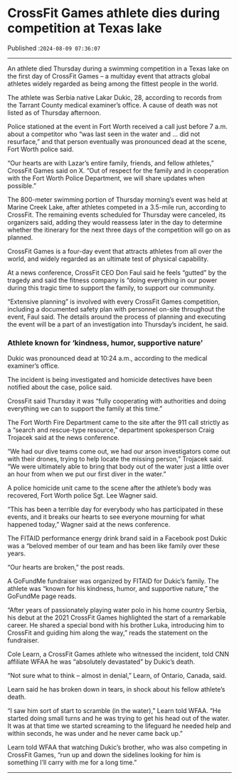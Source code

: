 # CrossFit Games athlete dies during competition at Texas lake

Published :`2024-08-09 07:36:07`

---

An athlete died Thursday during a swimming competition in a Texas lake on the first day of CrossFit Games – a multiday event that attracts global athletes widely regarded as being among the fittest people in the world.

The athlete was Serbia native Lakar Dukic, 28, according to records from the Tarrant County medical examiner’s office. A cause of death was not listed as of Thursday afternoon.

Police stationed at the event in Fort Worth received a call just before 7 a.m. about a competitor who “was last seen in the water and … did not resurface,” and that person eventually was pronounced dead at the scene, Fort Worth police said.

“Our hearts are with Lazar’s entire family, friends, and fellow athletes,” CrossFit Games said on X. “Out of respect for the family and in cooperation with the Fort Worth Police Department, we will share updates when possible.”

The 800-meter swimming portion of Thursday morning’s event was held at Marine Creek Lake, after athletes competed in a 3.5-mile run, according to CrossFit. The remaining events scheduled for Thursday were canceled, its organizers said, adding they would reassess later in the day to determine whether the itinerary for the next three days of the competition will go on as planned.

CrossFit Games is a four-day event that attracts athletes from all over the world, and widely regarded as an ultimate test of physical capability.

At a news conference, CrossFit CEO Don Faul said he feels “gutted” by the tragedy and said the fitness company is “doing everything in our power during this tragic time to support the family, to support our community.

“Extensive planning” is involved with every CrossFit Games competition, including a documented safety plan with personnel on-site throughout the event, Faul said. The details around the process of planning and executing the event will be a part of an investigation into Thursday’s incident, he said.

### Athlete known for ‘kindness, humor, supportive nature’

Dukic was pronounced dead at 10:24 a.m., according to the medical examiner’s office.

The incident is being investigated and homicide detectives have been notified about the case, police said.

CrossFit said Thursday it was “fully cooperating with authorities and doing everything we can to support the family at this time.”

The Fort Worth Fire Department came to the site after the 911 call strictly as a “search and rescue-type resource,” department spokesperson Craig Trojacek said at the news conference.

“We had our dive teams come out, we had our arson investigators come out with their drones, trying to help locate the missing person,” Trojacek said. “We were ultimately able to bring that body out of the water just a little over an hour from when we put our first diver in the water.”

A police homicide unit came to the scene after the athlete’s body was recovered, Fort Worth police Sgt. Lee Wagner said.

“This has been a terrible day for everybody who has participated in these events, and it breaks our hearts to see everyone mourning for what happened today,” Wagner said at the news conference.

The FITAID performance energy drink brand said in a Facebook post Dukic was a “beloved member of our team and has been like family over these years.

“Our hearts are broken,” the post reads.

A GoFundMe fundraiser was organized by FITAID for Dukic’s family. The athlete was “known for his kindness, humor, and supportive nature,” the GoFundMe page reads.

“After years of passionately playing water polo in his home country Serbia, his debut at the 2021 CrossFit Games highlighted the start of a remarkable career. He shared a special bond with his brother Luka, introducing him to CrossFit and guiding him along the way,” reads the statement on the fundraiser.

Cole Learn, a CrossFit Games athlete who witnessed the incident, told CNN affiliate WFAA he was “absolutely devastated” by Dukic’s death.

“Not sure what to think – almost in denial,” Learn, of Ontario, Canada, said.

Learn said he has broken down in tears, in shock about his fellow athlete’s death.

“I saw him sort of start to scramble (in the water),” Learn told WFAA. “He started doing small turns and he was trying to get his head out of the water. It was at that time we started screaming to the lifeguard he needed help and within seconds, he was under and he never came back up.”

Learn told WFAA that watching Dukic’s brother, who was also competing in CrossFit Games, “run up and down the sidelines looking for him is something I’ll carry with me for a long time.”

---

